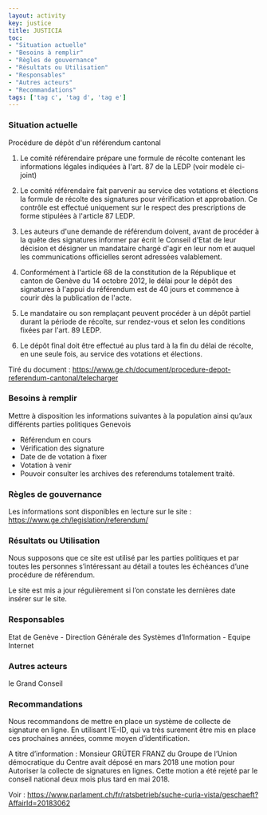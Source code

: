 ```yaml
---
layout: activity
key: justice
title: JUSTICIA
toc:
- "Situation actuelle"
- "Besoins à remplir"
- "Règles de gouvernance"
- "Résultats ou Utilisation"
- "Responsables"
- "Autres acteurs"
- "Recommandations"
tags: ['tag c', 'tag d', 'tag e']
---
```


### Situation actuelle

Procédure de dépôt d'un référendum cantonal 

1. Le comité référendaire prépare une formule de récolte contenant les informations légales
indiquées à l'art. 87 de la LEDP (voir modèle ci-joint)

2. Le comité référendaire fait parvenir au service des votations et élections la formule de
récolte des signatures pour vérification et approbation. Ce contrôle est effectué uniquement
sur le respect des prescriptions de forme stipulées à l'article 87 LEDP.

3. Les auteurs d'une demande de référendum doivent, avant de procéder à la quête des
signatures informer par écrit le Conseil d'Etat de leur décision et désigner un mandataire
chargé d'agir en leur nom et auquel les communications officielles seront adressées
valablement.

4. Conformément à l'article 68 de la constitution de la République et canton de Genève du 14
octobre 2012, le délai pour le dépôt des signatures à l'appui du référendum est de 40 jours et
commence à courir dès la publication de l'acte.

5. Le mandataire ou son remplaçant peuvent procéder à un dépôt partiel durant la période de
récolte, sur rendez-vous et selon les conditions fixées par l'art. 89 LEDP.

6. Le dépôt final doit être effectué au plus tard à la fin du délai de récolte, en une seule fois, au
service des votations et élections. 

Tiré du document : https://www.ge.ch/document/procedure-depot-referendum-cantonal/telecharger

### Besoins à remplir

Mettre à disposition les informations suivantes à la population ainsi qu’aux différents parties politiques Genevois

* Référendum en cours
* Vérification des signature
* Date de de votation à fixer
* Votation à venir
* Pouvoir consulter les archives des referendums totalement traité.

### Règles de gouvernance

Les informations sont disponibles en lecture sur le site : https://www.ge.ch/legislation/referendum/

### Résultats ou Utilisation

Nous supposons que ce site est utilisé par les parties politiques et par toutes les personnes s’intéressant au détail a toutes les échéances d’une procédure de référendum.

Le site est mis a jour régulièrement si l’on constate les dernières date insérer sur le site.

### Responsables

Etat de Genève - Direction Générale des Systèmes d’Information - Equipe Internet

### Autres acteurs

le Grand Conseil

### Recommandations

Nous recommandons de mettre en place un système de collecte de signature en ligne. En utilisant l’E-ID, qui va très surement être mis en place ces prochaines années, comme moyen d’identification.

A titre d’information : Monsieur GRÜTER FRANZ du Groupe de l’Union démocratique du Centre avait déposé en mars 2018 une motion pour Autoriser la collecte de signatures en lignes. Cette motion a été rejeté par le conseil national deux mois plus tard en mai 2018.

Voir : https://www.parlament.ch/fr/ratsbetrieb/suche-curia-vista/geschaeft?AffairId=20183062